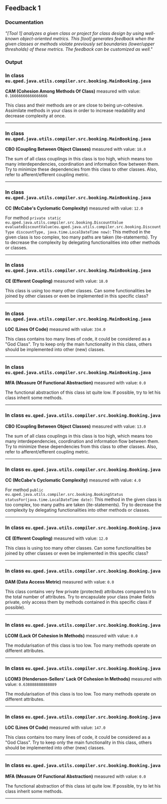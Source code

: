 ## Feedback 1

### Documentation
_"[Tool 1] analyzes a given class or project for class design by using well-known object-oriented metrics.
This [tool] generates feedback when the given classes or methods violate previously set boundaries (lower/upper thresholds) of these metrics.
The feedback can be customized as well."_

### Output
### In class `eu.qped.java.utils.compiler.src.booking.MainBooking.java`

**CAM (Cohesion Among Methods Of Class)** measured with value: `0.16666666666666666`

This class and their methods are or are close to being un-cohesive. Assimilate methods in your class in order to increase readability and decrease complexity at once.

- - - - - - - - - - - - - - - - - - - - - - - - - - - - - - - - - - - - - - - - - - - - - - - - - - - - - - - -


### In class `eu.qped.java.utils.compiler.src.booking.MainBooking.java`

**CBO (Coupling Between Object Classes)** measured with value: `18.0`

The sum of all class couplings in this class is too high, which means too many interdependencies, coordination and information flow between them. Try to minimize these dependencies from this class to other classes. Also, refer to afferent/efferent coupling metric.

- - - - - - - - - - - - - - - - - - - - - - - - - - - - - - - - - - - - - - - - - - - - - - - - - - - - - - - -


### In class `eu.qped.java.utils.compiler.src.booking.MainBooking.java`

**CC (McCabe's Cyclomatic Complexity)** measured with value: `12.0`

For method `private static eu.qped.java.utils.compiler.src.booking.DiscountValue evaluateDiscountValue(eu.qped.java.utils.compiler.src.booking.DiscountType discountType, java.time.LocalDateTime now)`:
This method in the given class is too complex, too many paths are taken (ite-statements). Try to decrease the complexity by delegating functionalities into other methods or classes.

- - - - - - - - - - - - - - - - - - - - - - - - - - - - - - - - - - - - - - - - - - - - - - - - - - - - - - - -


### In class `eu.qped.java.utils.compiler.src.booking.MainBooking.java`

**CE (Efferent Coupling)** measured with value: `18.0`

This class is using too many other classes. Can some functionalities be joined by other classes or even be implemented in this specific class?

- - - - - - - - - - - - - - - - - - - - - - - - - - - - - - - - - - - - - - - - - - - - - - - - - - - - - - - -



### In class `eu.qped.java.utils.compiler.src.booking.MainBooking.java`

**LOC (Lines Of Code)** measured with value: `334.0`

This class contains too many lines of code, it could be considered as a "God Class". Try to keep only the main functionality in this class, others should be implemented into other (new) classes.

- - - - - - - - - - - - - - - - - - - - - - - - - - - - - - - - - - - - - - - - - - - - - - - - - - - - - - - -


### In class `eu.qped.java.utils.compiler.src.booking.MainBooking.java`

**MFA (Measure Of Functional Abstraction)** measured with value: `0.0`

The functional abstraction of this class ist quite low. If possible, try to let his class inherit some methods.

- - - - - - - - - - - - - - - - - - - - - - - - - - - - - - - - - - - - - - - - - - - - - - - - - - - - - - - -


### In class `eu.qped.java.utils.compiler.src.booking.Booking.java`

**CBO (Coupling Between Object Classes)** measured with value: `13.0`

The sum of all class couplings in this class is too high, which means too many interdependencies, coordination and information flow between them. Try to minimize these dependencies from this class to other classes. Also, refer to afferent/efferent coupling metric.

- - - - - - - - - - - - - - - - - - - - - - - - - - - - - - - - - - - - - - - - - - - - - - - - - - - - - - - -


### In class `eu.qped.java.utils.compiler.src.booking.Booking.java`

**CC (McCabe's Cyclomatic Complexity)** measured with value: `4.0`

For method `public eu.qped.java.utils.compiler.src.booking.BookingStatus statusFor(java.time.LocalDateTime date)`:
This method in the given class is too complex, too many paths are taken (ite-statements). Try to decrease the complexity by delegating functionalities into other methods or classes.

- - - - - - - - - - - - - - - - - - - - - - - - - - - - - - - - - - - - - - - - - - - - - - - - - - - - - - - -


### In class `eu.qped.java.utils.compiler.src.booking.Booking.java`

**CE (Efferent Coupling)** measured with value: `12.0`

This class is using too many other classes. Can some functionalities be joined by other classes or even be implemented in this specific class?

- - - - - - - - - - - - - - - - - - - - - - - - - - - - - - - - - - - - - - - - - - - - - - - - - - - - - - - -


### In class `eu.qped.java.utils.compiler.src.booking.Booking.java`

**DAM (Data Access Metric)** measured with value: `0.0`

This class contains very few private (protected) attributes compared to to the total number of attributes. Try to encapsulate your class (make fields private, only access them by methods contained in this specific class if possible).

- - - - - - - - - - - - - - - - - - - - - - - - - - - - - - - - - - - - - - - - - - - - - - - - - - - - - - - -


### In class `eu.qped.java.utils.compiler.src.booking.Booking.java`

**LCOM (Lack Of Cohesion In Methods)** measured with value: `0.0`

The modularisation of this class is too low. Too many methods operate on different attributes.

- - - - - - - - - - - - - - - - - - - - - - - - - - - - - - - - - - - - - - - - - - - - - - - - - - - - - - - -


### In class `eu.qped.java.utils.compiler.src.booking.Booking.java`

**LCOM3 (Henderson-Sellers' Lack Of Cohesion In Methods)** measured with value: `0.638888888888889`

The modularisation of this class is too low. Too many methods operate on different attributes.

- - - - - - - - - - - - - - - - - - - - - - - - - - - - - - - - - - - - - - - - - - - - - - - - - - - - - - - -


### In class `eu.qped.java.utils.compiler.src.booking.Booking.java`

**LOC (Lines Of Code)** measured with value: `147.0`

This class contains too many lines of code, it could be considered as a "God Class". Try to keep only the main functionality in this class, others should be implemented into other (new) classes.

- - - - - - - - - - - - - - - - - - - - - - - - - - - - - - - - - - - - - - - - - - - - - - - - - - - - - - - -


### In class `eu.qped.java.utils.compiler.src.booking.Booking.java`

**MFA (Measure Of Functional Abstraction)** measured with value: `0.0`

The functional abstraction of this class ist quite low. If possible, try to let his class inherit some methods.

- - - - - - - - - - - - - - - - - - - - - - - - - - - - - - - - - - - - - - - - - - - - - - - - - - - - - - - -